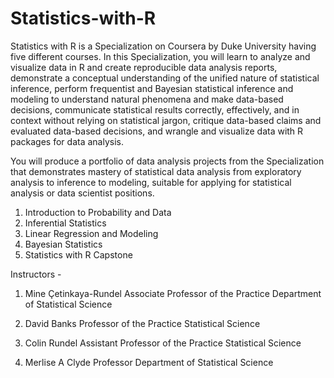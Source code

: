 # Statistics-with-R
Statistics with R is a Specialization on Coursera by Duke University having five different courses. In this Specialization, you will learn to analyze and visualize data in R and create reproducible data analysis reports, demonstrate a conceptual understanding of the unified nature of statistical inference, perform frequentist and Bayesian statistical inference and modeling to understand natural phenomena and make data-based decisions, communicate statistical results correctly, effectively, and in context without relying on statistical jargon, critique data-based claims and evaluated data-based decisions, and wrangle and visualize data with R packages for data analysis.

You will produce a portfolio of data analysis projects from the Specialization that demonstrates mastery of statistical data analysis from exploratory analysis to inference to modeling, suitable for applying for statistical analysis or data scientist positions.

  1. Introduction to Probability and Data
  2. Inferential Statistics
  3. Linear Regression and Modeling
  4. Bayesian Statistics
  5. Statistics with R Capstone
  
Instructors -

  1. Mine Çetinkaya-Rundel
  Associate Professor of the Practice
  Department of Statistical Science

  2. David Banks
  Professor of the Practice
  Statistical Science

  3. Colin Rundel
  Assistant Professor of the Practice
  Statistical Science

  4. Merlise A Clyde
  Professor
  Department of Statistical Science
